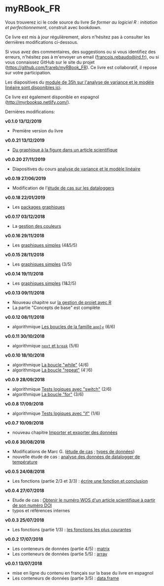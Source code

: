 # myRBook_FR

Vous trouverez ici le code source du livre *Se former au logiciel R : initiation et perfectionnement*, construit avec bookdown.

Ce livre est mis à jour régulièrement, alors n'hésitez pas à consulter les dernières modifications ci-dessous. 

Si vous avez des commentaires, des suggestions ou si vous identifiez des erreurs, n'hésitez pas à m'envoyer un email (francois.rebaudo@ird.fr), ou si vous connaissez GitHub sur le site du projet (https://github.com/frareb/myRBook_FR). Ce livre est collaboratif, il repose sur votre participation. 

Les diapositives du [module de 35h sur l'analyse de variance et le modèle linéaire sont disponibles ici](http://myrbookfr.netlify.com/myHtmls/France_Montpellier_2019/R00_links.html).

Ce livre est également disponible en espagnol (http://myrbooksp.netlify.com/). 

Dernières modifications:

**v0.1.0 13/12/2019**

* Première version du livre

**v0.0.21 13/12/2019**

* [Du graphique à la figure dans un article scientifique](#graph4)

**v0.0.20 27/11/2019**

* Diapositives du cours [analyse de variance et le modèle linéaire](http://myrbookfr.netlify.com/myHtmls/France_Montpellier_2019/R00_links.html)

**v0.0.19 27/06/2019**

* Modification de l'[étude de cas sur les dataloggers](#studyCase001)

**v0.0.18 22/01/2019**

* Les [packages graphiques](#graph3)

**v0.0.17 03/12/2018**

* La [gestion des couleurs](#graph2)

**v0.0.16 29/11/2018**

* Les [graphiques simples](#graph1) (4&5/5)

**v0.0.15 28/11/2018**

* Les [graphiques simples](#graph1) (3/5)

**v0.0.14 19/11/2018**

* Les [graphiques simples](#graph1) (1&2/5)

**v0.0.13 09/11/2018**

* Nouveau chapitre sur [la gestion de projet avec R](#project)
* La partie "Concepts de base" est complète

**v0.0.12 08/11/2018**

* algorithmique [Les boucles de la famille `apply`](#l17applyfamily) (6/6)

**v0.0.11 30/10/2018**

* algorithmique [`next` et `break`](#l17spe) (5/6)

**v0.0.10 18/10/2018**

* algorithmique [La boucle "while"](#l17while) (4/6)
* algorithmique [La boucle "repeat"](#l17repeat) (4'/6)

**v0.0.9 28/09/2018**

* algorithmique [Tests logiques avec "switch"](#l17switch) (2/6)
* algorithmique [La boucle "for"](#l17for) (3/6)

**v0.0.8 17/09/2018**

* algorithmique [Tests logiques avec "if"](#l17if) (1/6)

**v0.0.7 10/09/2018**

* nouveau chapitre [Importer et exporter des données](#import)

**v0.0.6 30/08/2018**

* Modifications de Marc G. ([étude de cas](#studyCase002) ; [types de données](#dataType1))
* nouvelle étude de cas : [analyse des données de datalogger de température](#studyCase001)

**v0.0.5 24/08/2018**

* Les fonctions (partie 2/3 et 3/3) : [écrire une fonction et conclusion](#l015function)

**v0.0.4 27/07/2018**

* Etude de cas : [Obtenir le numéro WOS d'un article scientifique à partir de son numéro DOI](#studyCase002)
* typos et références internes

**v0.0.3 25/07/2018**

* Les fonctions (partie 1/3) : [les fonctions les plus courantes](#l015mainfun)

**v0.0.2 17/07/2018**

* Les conteneurs de données (partie 4/5) : [matrix](#l014matrix)
* Les conteneurs de données (partie 5/5) : [array](#l014array)

**v0.0.1 13/07/2018**

* mise en ligne du contenu en français sur la base du livre en espagnol
* Les conteneurs de données (partie 3/5) : [data.frame](#l014dataframe)
